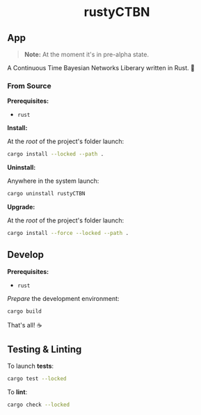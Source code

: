 <div align="center">

# rustyCTBN

</div>

## App

> **Note:** At the moment it's in pre-alpha state.

A Continuous Time Bayesian Networks Liberary written in Rust. 🦀

### From Source

**Prerequisites:**

+ `rust`

**Install:**

At the _root_ of the project's folder launch:

```sh
cargo install --locked --path .
```

**Uninstall:**

Anywhere in the system launch:

```sh
cargo uninstall rustyCTBN
```

**Upgrade:**

At the _root_ of the project's folder launch:

```sh
cargo install --force --locked --path .
```

## Develop

**Prerequisites:**

+ `rust`

_Prepare_ the development environment:

```sh
cargo build
```

That's all! ☕️

## Testing & Linting

To launch **tests**:

```sh
cargo test --locked
```

To **lint**:

```sh
cargo check --locked
```
